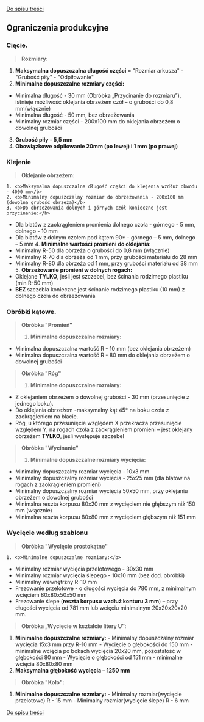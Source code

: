 [Do spisu treści](/service/doc/?cid=stol)
## Ograniczenia produkcyjne

<a name="detail-size-limits"/>

### Cięcie.

> __Rozmiary:__
>
   1. <b>Maksymalna dopuszczalna długość części</b> = "Rozmiar arkusza" - "Grubość piły" - "Odpiłowanie"
   2. <b>Minimalne dopuszczalne rozmiary części:</b>
  - Minimalna długość - 30 mm (Obróbka „Przycinanie do rozmiaru”), istnieje możliwość oklejania obrzeżem czół – o grubości do 0,8 mm(włącznie)
  - Minimalna długość - 50 mm, bez obrzeżowania
  - Minimalny rozmiar części - 200x100 mm do oklejania obrzeżem o dowolnej grubości
   3. <b>Grubość piły - 5,5 mm</b>
   4. <b>Obowiązkowe odpiłowanie 20mm (po lewej) i 1 mm (po prawej)</b>
 
### Klejenie
> __Oklejanie obrzeżem:__
>
    1. <b>Maksymalna dopuszczalna długość części do klejenia wzdłuż obwodu - 4000 mm</b>
    2. <b>Minimalny dopuszczalny rozmiar do obrzeżowania - 200x100 mm (dowolna grubość obrzeża)</b>
    3. <b>Do obrzeżowania dolnych i górnych czół konieczne jest przycinanie:</b>
   - Dla blatów z zaokrągleniem promienia dolnego czoła - górnego - 5 mm, dolnego - 10 mm
   - Dla blatów z dolnym czołem pod kątem 90* - górnego – 5 mm, dolnego – 5 mm
    4. <b>Minimalne wartości promieni do oklejania:</b>
   - Minimalny R-50 dla obrzeża o grubości do 0,8 mm (włącznie)
   - Minimalny R-70 dla obrzeża od 1 mm, przy grubości materiału do 28 mm
   - Minimalny R-80 dla obrzeża od 1 mm, przy grubości materiału od 38 mm
    5. <b>Obrzeżowanie promieni w dolnych rogach:</b>
   - Oklejane <b>TYLKO</b>, jeśli jest szczebel, bez ścinania rodzimego plastiku (min R-50 mm)
   - <b>BEZ </b>szczebla konieczne jest ścinanie rodzimego plastiku (10 mm) z dolnego czoła do obrzeżowania


<a name="corner-operations-limits"/>

### Obróbki kątowe.

<a name="corner-radius-size-limits"/>

>__Obróbka "Promień"__
>
> 1. <b>Minimalne dopuszczalne rozmiary:</b>
  - Minimalna dopuszczalna wartość R - 10 mm (bez oklejania obrzeżem)
  - Minimalna dopuszczalna wartość R - 80 mm do oklejania obrzeżem o dowolnej grubości

<a name="corner-cut-size-limits"/>

>__Obróbka "Róg"__
>
> 1. <b>Minimalne dopuszczalne rozmiary:</b>
  - Z oklejaniem obrzeżem o dowolnej grubości - 30 mm (przesunięcie z jednego boku).
  - Do oklejania obrzeżem -maksymalny kąt 45* na boku czoła z zaokrągleniem na blacie.
  - Róg, u którego przesunięcie względem X przekracza przesunięcie względem Y, na rogach czoła z zaokrągleniem promieni – jest oklejany obrzeżem <b>TYLKO</b>, jeśli występuje szczebel
>

<a name="corner-cutout-size-limits"/>

>__Obróbka "Wycinanie"__
>
> 1. <b>Minimalne dopuszczalne rozmiary wycięcia:</b>
  - Minimalny dopuszczalny rozmiar wycięcia - 10x3 mm
  - Minimalny dopuszczalny rozmiar wycięcia - 25x25 mm (dla blatów na rogach z zaokrągleniem promieni)
  - Minimalny dopuszczalny rozmiar wycięcia 50x50 mm, przy oklejaniu obrzeżem o dowolnej grubości
  - Minimalna reszta korpusu 80x20 mm z wycięciem nie głębszym niż 150 mm (włącznie)
  - Minimalna reszta korpusu 80x80 mm z wycięciem głębszym niż 151 mm
>

### Wycięcie według szablonu
>__Obróbka "Wycięcie prostokątne"__
>
    1. <b>Minimalne dopuszczalne rozmiary:</b>
   - Minimalny rozmiar wycięcia przelotowego - 30x30 mm
   - Minimalny rozmiar wycięcia ślepego - 10x10 mm (bez dod. obróbki)
   - Minimalny wewnętrzny R-10 mm
   - Frezowanie przelotowe - o długości wycięcia do 780 mm, z minimalnym wcięciem 80x80x50x50 mm
   - Frezowanie ślepe (<b>reszta korpusu wzdłuż konturu 3 mm</b>) – przy długości wycięcia od 781 mm lub wcięciu minimalnym 20x20x20x20 mm.

> __Obróbka „Wycięcie w kształcie litery U”:__
>
   1. <b>Minimalne dopuszczalne rozmiary:</b>
    - Minimalny dopuszczalny rozmiar wycięcia 15x3 mm przy R-10 mm
    - Wycięcie o głębokości do 150 mm - minimalne wcięcia po bokach wycięcia 20x20 mm, pozostałość w głębokości 80 mm
    - Wycięcie o głębokości od 151 mm - minimalne wcięcia 80x80x80 mm
   2. <b>Maksymalna głębokość wycięcia – 1250 mm</b>

> __Obróbka "Koło":__
>
   1. <b>Minimalne dopuszczalne rozmiary:</b>
    - Minimalny rozmiar(wycięcie przelotowe) R - 15 mm
    - Minimalny rozmiar(wycięcie ślepe) R - 6 mm


[Do spisu treści](/service/doc/?cid=stol)
